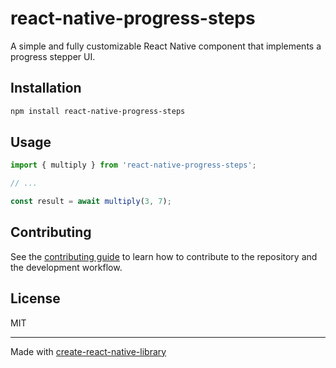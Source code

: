 # react-native-progress-steps

A simple and fully customizable React Native component that implements a progress stepper UI.

## Installation

```sh
npm install react-native-progress-steps
```

## Usage

```js
import { multiply } from 'react-native-progress-steps';

// ...

const result = await multiply(3, 7);
```

## Contributing

See the [contributing guide](CONTRIBUTING.md) to learn how to contribute to the repository and the development workflow.

## License

MIT

---

Made with [create-react-native-library](https://github.com/callstack/react-native-builder-bob)
